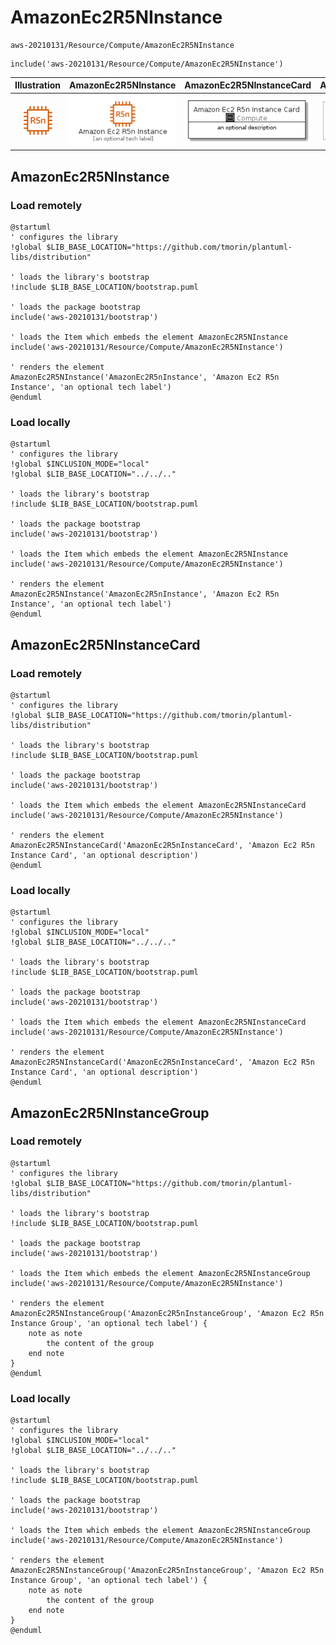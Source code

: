 # AmazonEc2R5NInstance


```text
aws-20210131/Resource/Compute/AmazonEc2R5NInstance
```

```text
include('aws-20210131/Resource/Compute/AmazonEc2R5NInstance')
```



| Illustration | AmazonEc2R5NInstance | AmazonEc2R5NInstanceCard | AmazonEc2R5NInstanceGroup |
| :---: | :---: | :---: | :---: |
| ![illustration for Illustration](../../../aws-20210131/Resource/Compute/AmazonEc2R5NInstance.png) | ![illustration for AmazonEc2R5NInstance](../../../aws-20210131/Resource/Compute/AmazonEc2R5NInstance.Local.png) | ![illustration for AmazonEc2R5NInstanceCard](../../../aws-20210131/Resource/Compute/AmazonEc2R5NInstanceCard.Local.png) | ![illustration for AmazonEc2R5NInstanceGroup](../../../aws-20210131/Resource/Compute/AmazonEc2R5NInstanceGroup.Local.png) |




## AmazonEc2R5NInstance

### Load remotely
```plantuml
@startuml
' configures the library
!global $LIB_BASE_LOCATION="https://github.com/tmorin/plantuml-libs/distribution"

' loads the library's bootstrap
!include $LIB_BASE_LOCATION/bootstrap.puml

' loads the package bootstrap
include('aws-20210131/bootstrap')

' loads the Item which embeds the element AmazonEc2R5NInstance
include('aws-20210131/Resource/Compute/AmazonEc2R5NInstance')

' renders the element
AmazonEc2R5NInstance('AmazonEc2R5nInstance', 'Amazon Ec2 R5n Instance', 'an optional tech label')
@enduml
```

### Load locally
```plantuml
@startuml
' configures the library
!global $INCLUSION_MODE="local"
!global $LIB_BASE_LOCATION="../../.."

' loads the library's bootstrap
!include $LIB_BASE_LOCATION/bootstrap.puml

' loads the package bootstrap
include('aws-20210131/bootstrap')

' loads the Item which embeds the element AmazonEc2R5NInstance
include('aws-20210131/Resource/Compute/AmazonEc2R5NInstance')

' renders the element
AmazonEc2R5NInstance('AmazonEc2R5nInstance', 'Amazon Ec2 R5n Instance', 'an optional tech label')
@enduml
```

## AmazonEc2R5NInstanceCard

### Load remotely
```plantuml
@startuml
' configures the library
!global $LIB_BASE_LOCATION="https://github.com/tmorin/plantuml-libs/distribution"

' loads the library's bootstrap
!include $LIB_BASE_LOCATION/bootstrap.puml

' loads the package bootstrap
include('aws-20210131/bootstrap')

' loads the Item which embeds the element AmazonEc2R5NInstanceCard
include('aws-20210131/Resource/Compute/AmazonEc2R5NInstance')

' renders the element
AmazonEc2R5NInstanceCard('AmazonEc2R5nInstanceCard', 'Amazon Ec2 R5n Instance Card', 'an optional description')
@enduml
```

### Load locally
```plantuml
@startuml
' configures the library
!global $INCLUSION_MODE="local"
!global $LIB_BASE_LOCATION="../../.."

' loads the library's bootstrap
!include $LIB_BASE_LOCATION/bootstrap.puml

' loads the package bootstrap
include('aws-20210131/bootstrap')

' loads the Item which embeds the element AmazonEc2R5NInstanceCard
include('aws-20210131/Resource/Compute/AmazonEc2R5NInstance')

' renders the element
AmazonEc2R5NInstanceCard('AmazonEc2R5nInstanceCard', 'Amazon Ec2 R5n Instance Card', 'an optional description')
@enduml
```

## AmazonEc2R5NInstanceGroup

### Load remotely
```plantuml
@startuml
' configures the library
!global $LIB_BASE_LOCATION="https://github.com/tmorin/plantuml-libs/distribution"

' loads the library's bootstrap
!include $LIB_BASE_LOCATION/bootstrap.puml

' loads the package bootstrap
include('aws-20210131/bootstrap')

' loads the Item which embeds the element AmazonEc2R5NInstanceGroup
include('aws-20210131/Resource/Compute/AmazonEc2R5NInstance')

' renders the element
AmazonEc2R5NInstanceGroup('AmazonEc2R5nInstanceGroup', 'Amazon Ec2 R5n Instance Group', 'an optional tech label') {
    note as note
        the content of the group
    end note
}
@enduml
```

### Load locally
```plantuml
@startuml
' configures the library
!global $INCLUSION_MODE="local"
!global $LIB_BASE_LOCATION="../../.."

' loads the library's bootstrap
!include $LIB_BASE_LOCATION/bootstrap.puml

' loads the package bootstrap
include('aws-20210131/bootstrap')

' loads the Item which embeds the element AmazonEc2R5NInstanceGroup
include('aws-20210131/Resource/Compute/AmazonEc2R5NInstance')

' renders the element
AmazonEc2R5NInstanceGroup('AmazonEc2R5nInstanceGroup', 'Amazon Ec2 R5n Instance Group', 'an optional tech label') {
    note as note
        the content of the group
    end note
}
@enduml
```

